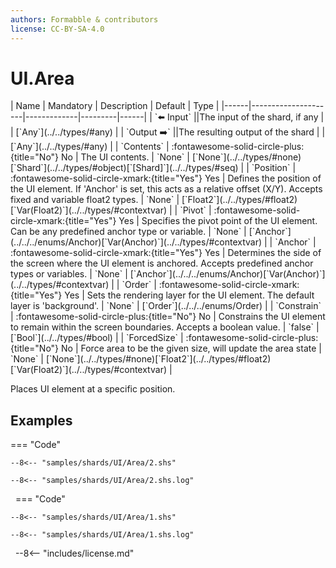 ```yaml
---
authors: Formabble & contributors
license: CC-BY-SA-4.0
---
```



# UI.Area

<div class="sh-parameters" markdown="1">
| Name | Mandatory | Description | Default | Type |
|------|---------------------|-------------|---------|------|
| `⬅️ Input` ||The input of the shard, if any | | [`Any`](../../types/#any) |
| `Output ➡️` ||The resulting output of the shard | | [`Any`](../../types/#any) |
| `Contents` | :fontawesome-solid-circle-plus:{title="No"} No  | The UI contents. | `None` | [`None`](../../types/#none)[`Shard`](../../types/#object)[`[Shard]`](../../types/#seq) |
| `Position` | :fontawesome-solid-circle-xmark:{title="Yes"} Yes  | Defines the position of the UI element. If 'Anchor' is set, this acts as a relative offset (X/Y). Accepts fixed and variable float2 types. | `None` | [`Float2`](../../types/#float2)[`Var(Float2)`](../../types/#contextvar) |
| `Pivot` | :fontawesome-solid-circle-xmark:{title="Yes"} Yes  | Specifies the pivot point of the UI element. Can be any predefined anchor type or variable. | `None` | [`Anchor`](../../../enums/Anchor)[`Var(Anchor)`](../../types/#contextvar) |
| `Anchor` | :fontawesome-solid-circle-xmark:{title="Yes"} Yes  | Determines the side of the screen where the UI element is anchored. Accepts predefined anchor types or variables. | `None` | [`Anchor`](../../../enums/Anchor)[`Var(Anchor)`](../../types/#contextvar) |
| `Order` | :fontawesome-solid-circle-xmark:{title="Yes"} Yes  | Sets the rendering layer for the UI element. The default layer is 'background'. | `None` | [`Order`](../../../enums/Order) |
| `Constrain` | :fontawesome-solid-circle-plus:{title="No"} No  | Constrains the UI element to remain within the screen boundaries. Accepts a boolean value. | `false` | [`Bool`](../../types/#bool) |
| `ForcedSize` | :fontawesome-solid-circle-plus:{title="No"} No  | Force area to be the given size, will update the area state | `None` | [`None`](../../types/#none)[`Float2`](../../types/#float2)[`Var(Float2)`](../../types/#contextvar) |

</div>

Places UI element at a specific position.

## Examples

=== "Code"

  ```x86asm linenums="1"
  --8<-- "samples/shards/UI/Area/2.shs"
  ```

  ```
  --8<-- "samples/shards/UI/Area/2.shs.log"
  ```
&nbsp;
=== "Code"

  ```x86asm linenums="1"
  --8<-- "samples/shards/UI/Area/1.shs"
  ```

  ```
  --8<-- "samples/shards/UI/Area/1.shs.log"
  ```
&nbsp;
--8<-- "includes/license.md"

